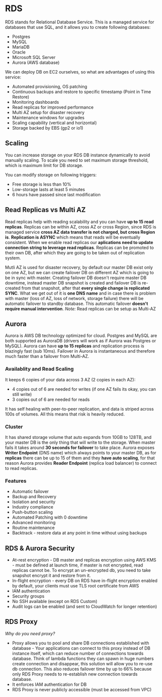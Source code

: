 # RDS

RDS stands for Relational Database Service. This is a managed service for databases that use SQL, and it allows you to create following databases:

- Postgres
- MySQL
- MariaDB
- Oracle
- Microsoft SQL Server
- Aurora (AWS database)

We can deploy DB on EC2 ourselves, so what are advantages of using this service:

- Automated provisioning, OS patching
- Continuous backups and restore to specific timestamp (Point in Time Restore)
- Monitoring dashboards
- Read replicas for improved performance
- Multi AZ setup for disaster recovery
- Maintenance windows for upgrades
- Scaling capability (vertical and horizontal)
- Storage backed by EBS (gp2 or io1)

## Scaling

You can increase storage on your RDS DB instance dynamically to avoid manually scaling. To scale you need to set maximum storage threshold, which is maximum limit for DB storage.

You can modify storage on following triggers:

- Free storage is less than 10%
- Low-storage lasts at least 5 minutes
- 6 hours have passed since last modification

## Read Replicas vs Multi AZ

Read replicas help with reading scalability and you can have **up to 15 read replicas**. Replicas can be within AZ, cross AZ or cross Region, since RDS is managed service **cross AZ data transfer is not charged, but cross Region is**. **Replication is ASYNC** which means that reads will be eventually consistent. When we enable read replicas our **aplications need to update connection string to leverage read replicas**.
Replicas can be promoted to their own DB, after which they are going to be taken out of replication system.

Mutli AZ is used for disaster recovery, by default our master DB exist only on one AZ, but we can create failover DB on different AZ which is going to be in sync with master.
Creating failover DB doesn't require master DB downtime, instead master DB snapshot is created and failover DB is re-created from that snapshot, after that **every single change is replicated SYNC**.
What we get out of it is **one DNS name** and in case there is problem with master (loss of AZ, loss of network, storage failure) there will be automatic failover to standby database. This automatic failover **doesn't require manual intervention**.
_Note:_ Read replicas can be setup as Multi-AZ

## Aurora

Aurora is AWS DB technology optimized for cloud. Postgres and MySQL are both supported as AuroraDB (drivers will work as if Aurora was Postgres or MySQL).
Aurora can have **up to 15 replicas** and replication process is blazingly fast (sub 10ms). Failover in Aurora is instantaneous and therefore much faster than a failover from Multi-AZ.

### Availablity and Read Scaling

It keeps 6 copies of your data across 3 AZ (2 copies in each AZ):

- 4 copies out of 6 are needed for writes (if one AZ fails its okay, you can still write)
- 3 copies out of 6 are needed for reads

It has self healing with peer-to-peer replication, and data is striped across 100s of volumes. All this means that risk is heavily reduced.

### Cluster

It has shared storage volume that auto expands from 10GB to 128TB, and your master DB is the only thing that will write to the storage. When master fails it takes around **30 seconds for failover** to take place.
Aurora exposes **Writer Endpoint** (DNS name) which always points to your master DB, as for **replicas** there can be up to 15 of them and they **have auto scaling**, for that reason Aurora provides **Reader Endpoint** (replica load balancer) to connect to read replicas.

### Features

- Automatic failover
- Backup and Recovery
- Isolation and security
- Industry compliance
- Push-button scaling
- Automated Patching with 0 downtime
- Advanced monitoring
- Routine maintenance
- Backtrack - restore data at any point in time without using backups

## RDS & Aurora Security

- At-rest encryption - DB master and replicas encryption using AWS KMS - must be defined at launch time, if master is not encrypted, read replicas cannot be. To encrypt an un-encrypted db, you need to take snapshot encrypt it and restore from it.
- In-flight encryption - every DB on RDS have in-flight encryption enabled by default, your clients must use TLS root certificate from AWS
- IAM authentication
- Security groups
- No SSH available (except on RDS Custom)
- Audit logs can be enabled (and sent to CloudWatch for longer retention)

## RDS Proxy

_Why do you need proxy?_

- Proxy allows you to pool and share DB connections established with database - Your applications can connect to this proxy instead of DB instance itself, which can reduce number of connections towards database. Think of lambda functions they can spawn in huge numbers create connection and disappear, this solution will allow you to re-use db connection. This also reduces failover time by up to 66% because only RDS Proxy needs to re-establish new connection towards database.
- It enforces IAM authentication for DB
- RDS Proxy is never publicly accessible (must be accessed from VPC)
